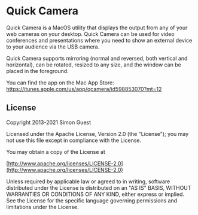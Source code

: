 # Quick Camera

Quick Camera is a MacOS utility that displays the output from any of your web cameras on your desktop. Quick Camera can be used for video conferences and presentations where you need to show an external device to your audience via the USB camera. 

Quick Camera supports mirroring (normal and reversed, both vertical and horizontal), can be rotated, resized to any size, and the window can be placed in the foreground.

You can find the app on the Mac App Store: https://itunes.apple.com/us/app/qcamera/id598853070?mt=12

License
-------
Copyright 2013-2021 Simon Guest

Licensed under the Apache License, Version 2.0 (the "License"); you may not use this file except in compliance with the License.

You may obtain a copy of the License at

[http://www.apache.org/licenses/LICENSE-2.0](http://www.apache.org/licenses/LICENSE-2.0)

Unless required by applicable law or agreed to in writing, software distributed under the License is distributed on an "AS IS" BASIS, WITHOUT WARRANTIES OR CONDITIONS OF ANY KIND, either express or implied.  See the License for the specific language governing permissions and limitations under the License.
